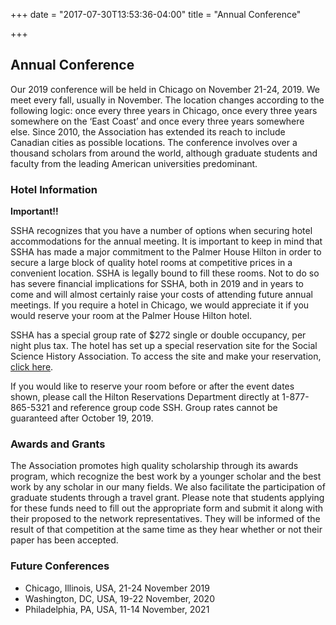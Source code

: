 +++
date = "2017-07-30T13:53:36-04:00"
title = "Annual Conference"

+++

## Annual Conference

Our 2019 conference will be held in Chicago on November 21-24, 2019. We meet every fall, usually in November. The location changes according to the following logic: once every three years in Chicago, once every three years somewhere on the ‘East Coast’ and once every three years somewhere else. Since 2010, the Association has extended its reach to include Canadian cities as possible locations. The conference involves over a thousand scholars from around the world, although graduate students and faculty from the leading American universities predominant.

### Hotel Information

**Important!!**

SSHA recognizes that you have a number of options when securing hotel accommodations for the annual meeting.  It is important to keep in mind that SSHA has made a major commitment to the Palmer House Hilton in order to secure a large block of quality hotel rooms at competitive prices in a convenient location.  SSHA is legally bound to fill these rooms.  Not to do so has severe financial implications for SSHA, both in 2019 and in years to come and will almost certainly raise your costs of attending future annual meetings.  If you require a hotel in Chicago, we would appreciate it if you would reserve your room at the Palmer House Hilton hotel.

SSHA has a special group rate of $272 single or double occupancy, per night plus tax.  The hotel has set up a special reservation site for the Social Science History Association.  To access the site and make your reservation, <a href="https://book.passkey.com/event/49897107/owner/1455/home?utm_campaign=282742271" target="_blank">click here</a>.

If you would like to reserve your room before or after the event dates shown, please call the Hilton Reservations Department directly at 1-877-865-5321 and reference group code SSH.  Group rates cannot be guaranteed after October 19, 2019.

### Awards and Grants

The Association promotes high quality scholarship through its awards program, which recognize the best work by a younger scholar and the best work by any scholar in our many fields. We also facilitate the participation of graduate students through a travel grant. Please note that students applying for these funds need to fill out the appropriate form and submit it along with their proposed to the network representatives. They will be informed of the result of that competition at the same time as they hear whether or not their paper has been accepted.

### Future Conferences

- Chicago, Illinois, USA, 21-24 November 2019
- Washington, DC, USA, 19-22 November, 2020
- Philadelphia, PA, USA, 11-14 November, 2021
